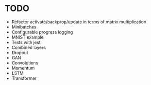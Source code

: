 # TODO

- Refactor activate/backprop/update in terms of matrix multiplication
- Minibatches
- Configurable progress logging
- MNIST example
- Tests with jest
- Combined layers
- Dropout
- GAN
- Convolutions
- Momentum
- LSTM
- Transformer

